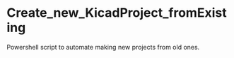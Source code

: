 # Create_new_KicadProject_fromExisting
Powershell script to automate making new projects from old ones.
